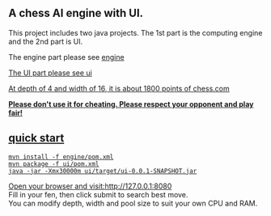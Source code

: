 <h2>A chess AI engine with UI.</h2>

This project includes two java projects. The 1st part is the computing engine and the 2nd part is UI.

The engine part please see <a href="https://github.com/lansinuote/Chess_AI_engine_with_UI/tree/main/engine">engine</link>

The UI part please see <a href="https://github.com/lansinuote/Chess_AI_engine_with_UI/tree/main/ui">ui</link>

At depth of 4 and width of 16, it is about 1800 points of chess.com

<b>Please don't use it for cheating. Please respect your opponent and play fair!</b>

<h2>quick start</h2>
<code>mvn install -f engine/pom.xml
mvn package -f ui/pom.xml
java -jar -Xmx30000m ui/target/ui-0.0.1-SNAPSHOT.jar
</code>

Open your browser and visit:http://127.0.0.1:8080
<br>
Fill in your fen, then click submit to search best move.
<br>
You can modify depth, width and pool size to suit your own CPU and RAM.
